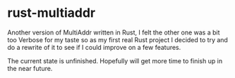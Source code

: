 # rust-multiaddr

Another version of MultiAddr written in Rust, I felt the other one was a bit too Verbose for my taste so as my first real Rust project I decided to try and do a rewrite of it to see if I could improve on a few features. 

The current state is unfinished. Hopefully will get more time to finish up in the near future.
